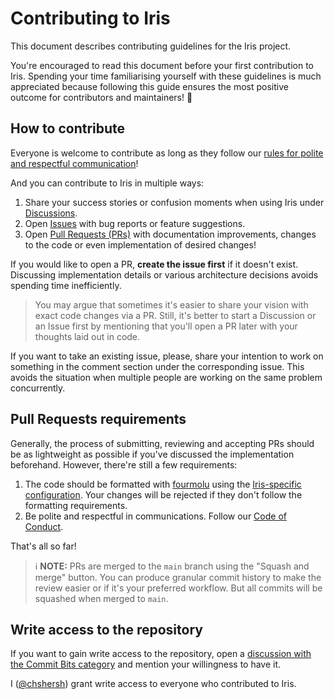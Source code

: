 # Contributing to Iris

This document describes contributing guidelines for the Iris project.

You're encouraged to read this document before your first contribution
to Iris. Spending your time familiarising yourself with these
guidelines is much appreciated because following this guide ensures
the most positive outcome for contributors and maintainers! 💖

## How to contribute

Everyone is welcome to contribute as long as they follow our
[rules for polite and respectful communication](https://github.com/chshersh/iris/blob/main/CODE_OF_CONDUCT.md)!

And you can contribute to Iris in multiple ways:

1. Share your success stories or confusion moments when using Iris under
   [Discussions](https://github.com/chshersh/iris/discussions).
2. Open [Issues](https://github.com/chshersh/iris/issues) with bug
   reports or feature suggestions.
3. Open [Pull Requests (PRs)](https://github.com/chshersh/iris/pulls)
   with documentation improvements, changes to the code or even
   implementation of desired changes!

If you would like to open a PR, **create the issue first** if it
doesn't exist. Discussing implementation details or various
architecture decisions avoids spending time inefficiently.

> You may argue that sometimes it's easier to share your vision with
> exact code changes via a PR. Still, it's better to start a
> Discussion or an Issue first by mentioning that you'll open a PR
> later with your thoughts laid out in code.

If you want to take an existing issue, please, share your intention to
work on something in the comment section under the corresponding
issue. This avoids the situation when multiple people are working on
the same problem concurrently.

## Pull Requests requirements

Generally, the process of submitting, reviewing and accepting PRs
should be as lightweight as possible if you've discussed the
implementation beforehand. However, there're still a few requirements:

1. The code should be formatted with [fourmolu][fourmolu]
   using the [Iris-specific configuration][fourmolu-config].
   Your changes will be rejected if they don't follow the formatting
   requirements.
2. Be polite and respectful in communications. Follow our
   [Code of Conduct](https://github.com/chshersh/iris/blob/main/CODE_OF_CONDUCT.md).

[fourmolu]: https://hackage.haskell.org/package/fourmolu
[fourmolu-config]: https://github.com/chshersh/iris/blob/main/fourmolu.yaml

That's all so far!

> ℹ️ **NOTE:** PRs are merged to the `main` branch using the
> "Squash and merge" button. You can produce granular commit history
> to make the review easier or if it's your preferred workflow. But
> all commits will be squashed when merged to `main`.

## Write access to the repository

If you want to gain write access to the repository, open a
[discussion with the Commit Bits category](https://github.com/chshersh/iris/discussions/categories/commit-bits)
and mention your willingness to have it.

I ([@chshersh](https://github.com/chshersh))
grant write access to everyone who contributed to Iris.
